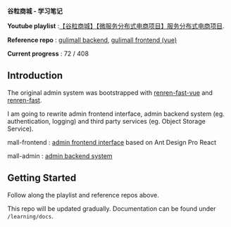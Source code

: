 **谷粒商城 - 学习笔记**

**Youtube playlist** :[【谷粒商城】【微服务分布式电商项目】服务分布式电商项目](https://www.youtube.com/playlist?list=PLmOn9nNkQxJEwPjhNwGliP_bw3RjkgFCf&fbclid=IwAR1PKTV7dozRDrwb4MDI5aBjborJU01ee2s3GiBIjdQYz1zpN8s6x5vNCzk).

**Reference repo** : [gulimall backend](https://github.com/cosmoswong/gulimall), [gulimall frontend (vue)](https://github.com/raymond-zhao/cat-mall-vue)

**Current progress** : 72 / 408

## Introduction

The original admin system was bootstrapped with [renren-fast-vue](https://github.com/renrenio/renren-fast-vue) and [renren-fast](https://gitee.com/renrenio/renren-fast). 

I am going to rewrite admin frontend interface, admin backend system (eg. authentication, logging) and third party services (eg. Object Storage Service).

mall-frontend : [admin frontend interface](https://github.com/quek0504/admin-frontend) based on Ant Design Pro React

mall-admin : [admin backend system](https://github.com/quek0504/learning/tree/main/mall-admin)

## Getting Started

Follow along the playlist and reference repos above. 

This repo will be updated gradually. Documentation can be found under `/learning/docs`.

